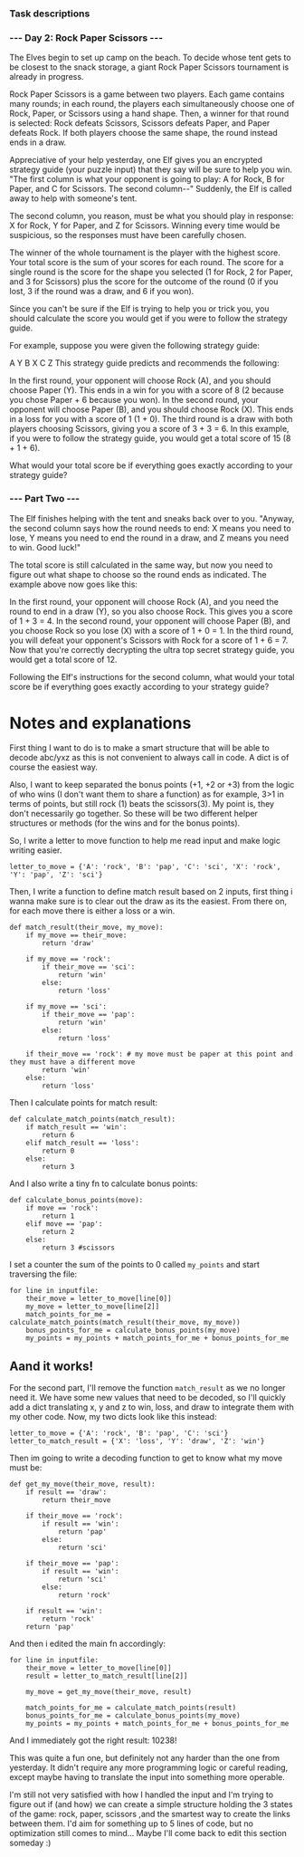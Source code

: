 ### Task descriptions

### --- Day 2: Rock Paper Scissors ---

The Elves begin to set up camp on the beach. To decide whose tent gets to be closest to the snack storage, a giant Rock Paper Scissors tournament is already in progress.

Rock Paper Scissors is a game between two players. Each game contains many rounds; in each round, the players each simultaneously choose one of Rock, Paper, or Scissors using a hand shape. Then, a winner for that round is selected: Rock defeats Scissors, Scissors defeats Paper, and Paper defeats Rock. If both players choose the same shape, the round instead ends in a draw.

Appreciative of your help yesterday, one Elf gives you an encrypted strategy guide (your puzzle input) that they say will be sure to help you win. "The first column is what your opponent is going to play: A for Rock, B for Paper, and C for Scissors. The second column--" Suddenly, the Elf is called away to help with someone's tent.

The second column, you reason, must be what you should play in response: X for Rock, Y for Paper, and Z for Scissors. Winning every time would be suspicious, so the responses must have been carefully chosen.

The winner of the whole tournament is the player with the highest score. Your total score is the sum of your scores for each round. The score for a single round is the score for the shape you selected (1 for Rock, 2 for Paper, and 3 for Scissors) plus the score for the outcome of the round (0 if you lost, 3 if the round was a draw, and 6 if you won).

Since you can't be sure if the Elf is trying to help you or trick you, you should calculate the score you would get if you were to follow the strategy guide.

For example, suppose you were given the following strategy guide:

A Y
B X
C Z
This strategy guide predicts and recommends the following:

In the first round, your opponent will choose Rock (A), and you should choose Paper (Y). This ends in a win for you with a score of 8 (2 because you chose Paper + 6 because you won).
In the second round, your opponent will choose Paper (B), and you should choose Rock (X). This ends in a loss for you with a score of 1 (1 + 0).
The third round is a draw with both players choosing Scissors, giving you a score of 3 + 3 = 6.
In this example, if you were to follow the strategy guide, you would get a total score of 15 (8 + 1 + 6).

What would your total score be if everything goes exactly according to your strategy guide?

### --- Part Two ---
The Elf finishes helping with the tent and sneaks back over to you. "Anyway, the second column says how the round needs to end: X means you need to lose, Y means you need to end the round in a draw, and Z means you need to win. Good luck!"

The total score is still calculated in the same way, but now you need to figure out what shape to choose so the round ends as indicated. The example above now goes like this:

In the first round, your opponent will choose Rock (A), and you need the round to end in a draw (Y), so you also choose Rock. This gives you a score of 1 + 3 = 4.
In the second round, your opponent will choose Paper (B), and you choose Rock so you lose (X) with a score of 1 + 0 = 1.
In the third round, you will defeat your opponent's Scissors with Rock for a score of 1 + 6 = 7.
Now that you're correctly decrypting the ultra top secret strategy guide, you would get a total score of 12.

Following the Elf's instructions for the second column, what would your total score be if everything goes exactly according to your strategy guide?

# Notes and explanations

First thing I want to do is to make a smart structure that will be able to decode abc/yxz as this is not convenient to always call in code. A dict is of course the easiest way.

Also, I want to keep separated the bonus points (+1, +2 or +3) from the logic of who wins (I don't want them to share a function) as for example, 3>1 in terms of points, but still rock (1) beats the scissors(3). My point is, they don't necessarily go together. So these will be two different helper structures or methods (for the wins and for the bonus points).

So, I write a letter to move function to help me read input and make logic writing easier.

`letter_to_move = {'A': 'rock', 'B': 'pap', 'C': 'sci', 'X': 'rock', 'Y': 'pap', 'Z': 'sci'}`

Then, I write a function to define match result based on 2 inputs, first thing i wanna make sure is to clear out the draw as its the easiest. From there on, for each move there is either a loss or a win.

```
def match_result(their_move, my_move):
    if my_move == their_move:
        return 'draw'
        
    if my_move == 'rock':
        if their_move == 'sci':
            return 'win'
        else:
            return 'loss'
        
    if my_move == 'sci':
        if their_move == 'pap':
            return 'win'
        else:
            return 'loss'
        
    if their_move == 'rock': # my move must be paper at this point and they must have a different move
        return 'win'
    else:
        return 'loss' 
```

Then I calculate points for match result:

```
def calculate_match_points(match_result):
    if match_result == 'win':
        return 6
    elif match_result == 'loss':
        return 0
    else:
        return 3
```

And I also write a tiny fn to calculate bonus points:
```
def calculate_bonus_points(move):
    if move == 'rock':
        return 1
    elif move == 'pap':
        return 2
    else:
        return 3 #scissors
```

I set a counter the sum of the points to 0 called `my_points` and start traversing the file:

```
for line in inputfile:
    their_move = letter_to_move[line[0]]
    my_move = letter_to_move[line[2]]
    match_points_for_me = calculate_match_points(match_result(their_move, my_move))
    bonus_points_for_me = calculate_bonus_points(my_move)
    my_points = my_points + match_points_for_me + bonus_points_for_me
```

## Aand it works!

For the second part, I'll remove the function `match_result` as we no longer need it. We have some new values that need to be decoded, so I'll quickly add a dict translating x, y and z to win, loss, and draw to integrate them with my other code. Now, my two dicts look like this instead:

```
letter_to_move = {'A': 'rock', 'B': 'pap', 'C': 'sci'}
letter_to_match_result = {'X': 'loss', 'Y': 'draw', 'Z': 'win'}
```

Then im going to write a decoding function to get to know what my move must be:

```
def get_my_move(their_move, result):
    if result == 'draw':
        return their_move
        
    if their_move == 'rock':
        if result == 'win':
            return 'pap'
        else:
            return 'sci'
            
    if their_move == 'pap':
        if result == 'win':
            return 'sci'
        else:
            return 'rock'
    
    if result == 'win':
        return 'rock'
    return 'pap'
```

And then i edited the main fn accordingly:

```
for line in inputfile:
    their_move = letter_to_move[line[0]]
    result = letter_to_match_result[line[2]]
            
    my_move = get_my_move(their_move, result)
        
    match_points_for_me = calculate_match_points(result)
    bonus_points_for_me = calculate_bonus_points(my_move)
    my_points = my_points + match_points_for_me + bonus_points_for_me
```

And I immediately got the right result: 10238!

This was quite a fun one, but definitely not any harder than the one from yesterday. It didn't require any more programming logic or careful reading, except maybe having to translate the input into something more operable.

I'm still not very satisfied with how I handled the input and I'm trying to figure out if (and how) we can create a simple structure holding the 3 states of the game: rock, paper, scissors ,and the smartest way to create the links between them. I'd aim for something up to 5 lines of code, but no optimization still comes to mind... Maybe I'll come back to edit this section someday :)
